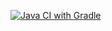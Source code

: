 [![Java CI with Gradle](https://github.com/MariyaZvereva/Patterns/actions/workflows/gradle.yml/badge.svg)](https://github.com/MariyaZvereva/Patterns/actions/workflows/gradle.yml)